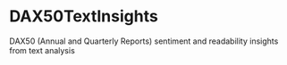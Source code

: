 # DAX50TextInsights
DAX50 (Annual and Quarterly Reports) sentiment and readability insights from text analysis 
